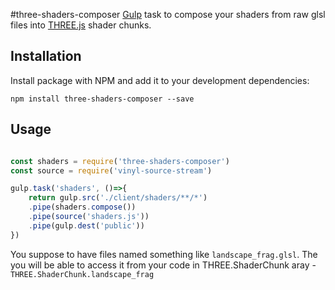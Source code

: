 #three-shaders-composer
[Gulp](http://github.com/gulpjs/gulp) task to compose your shaders from raw glsl files into
[THREE.js](https://github.com/mrdoob/three.js) shader chunks.

## Installation

Install package with NPM and add it to your development dependencies:

`npm install three-shaders-composer --save`

## Usage

```js

const shaders = require('three-shaders-composer')
const source = require('vinyl-source-stream')

gulp.task('shaders', ()=>{
	return gulp.src('./client/shaders/**/*')
	.pipe(shaders.compose())
	.pipe(source('shaders.js'))
	.pipe(gulp.dest('public'))
})
```

You suppose to have files named something like `landscape_frag.glsl`. The you will be able to access it from your code in THREE.ShaderChunk aray - `THREE.ShaderChunk.landscape_frag`
